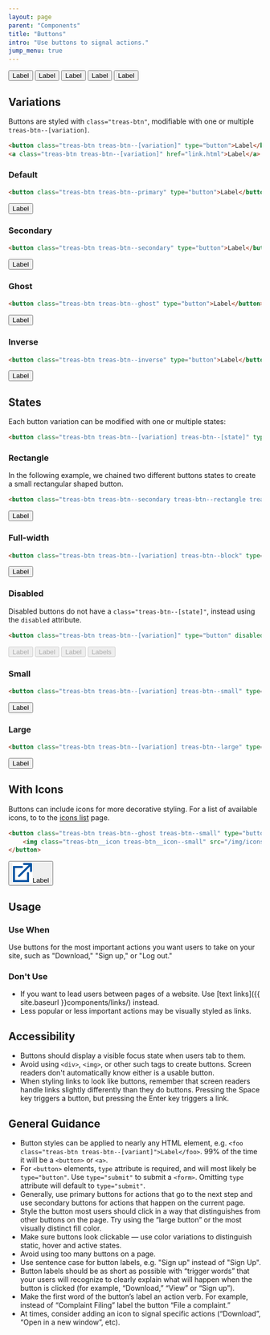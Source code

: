 ```yaml
---
layout: page
parent: "Components"
title: "Buttons"
intro: "Use buttons to signal actions."
jump_menu: true
---
```


<div class="ds-preview ds-preview--dark">
  <button class="treas-btn treas-btn--primary" type="button">Label</button>
  <button class="treas-btn treas-btn--secondary" type="button">Label</button>
  <button class="treas-btn treas-btn--ghost" type="button">Label</button>
  <button class="treas-btn treas-btn--inverse" type="button">Label</button>
  <button class="treas-btn treas-btn--rectangle treas-btn--small treas-btn--secondary" type="button">Label</button>
</div>

## Variations

Buttons are styled with `class="treas-btn"`, modifiable with one or multiple `treas-btn--[variation]`.

```html
<button class="treas-btn treas-btn--[variation]" type="button">Label</button>
<a class="treas-btn treas-btn--[variation]" href="link.html">Label</a>
```

### Default

```html
<button class="treas-btn treas-btn--primary" type="button">Label</button>
```
<div class="ds-preview">
  <button class="treas-btn treas-btn--primary" type="button">Label</button>
</div>

### Secondary

```html
<button class="treas-btn treas-btn--secondary" type="button">Label</button>
```
<div class="ds-preview">
  <button class="treas-btn treas-btn--secondary" type="button">Label</button>
</div>

### Ghost

```html
<button class="treas-btn treas-btn--ghost" type="button">Label</button>
```
<div class="ds-preview">
  <button class="treas-btn treas-btn--ghost" type="button">Label</button>
</div>

### Inverse

```html
<button class="treas-btn treas-btn--inverse" type="button">Label</button>
```
<div class="ds-preview ds-preview--dark">
  <button class="treas-btn treas-btn--inverse" type="button">Label</button>
</div>


## States

Each button variation can be modified with one or multiple states:

```html
<button class="treas-btn treas-btn--[variation] treas-btn--[state]" type="button">Label</button>
```
### Rectangle 
In the following example, we chained two different buttons states to create a small rectangular shaped button.

```html
<button class="treas-btn treas-btn--secondary treas-btn--rectangle treas-btn--small" type="button">Label</button>
```
<div class="ds-preview">
    <button class="treas-btn treas-btn--secondary treas-btn--rectangle treas-btn--small" type="button">Label</button>
</div>

### Full-width

```html
<button class="treas-btn treas-btn--[variation] treas-btn--block" type="button">Label</button>
```
<div class="ds-preview">
  <button class="treas-btn treas-btn--primary treas-btn--block" type="button">Label</button>
</div>

### Disabled

Disabled buttons do not have a `class="treas-btn--[state]"`, instead using the `disabled` attribute.

```html
<button class="treas-btn treas-btn--[variation]" type="button" disabled="disabled">Label</button>
```
<div class="ds-preview">
  <button class="treas-btn treas-btn--primary" type="button" disabled="disabled">Label</button>
  <button class="treas-btn treas-btn--secondary" type="button" disabled="disabled">Label</button>
  <button class="treas-btn treas-btn--ghost" type="button" disabled="disabled">Label</button>
  <button class="treas-btn treas-btn--secondary treas-btn--rectangle" type="button" disabled="disabled">Labels</button>
</div>

### Small

```html
<button class="treas-btn treas-btn--[variation] treas-btn--small" type="button">Label</button>
```
<div class="ds-preview">
  <button class="treas-btn treas-btn--primary treas-btn--small" type="button">Label</button>
</div>

### Large

```html
<button class="treas-btn treas-btn--[variation] treas-btn--large" type="button">Label</button>
```
<div class="ds-preview">
  <button class="treas-btn treas-btn--primary treas-btn--large" type="button">Label</button>
</div>

## With Icons
Buttons can include icons for more decorative styling. For a list of available icons, to to the [icons list](/visual-style/icons) page. 

```html
<button class="treas-btn treas-btn--ghost treas-btn--small" type="button">
    <img class="treas-btn__icon treas-btn__icon--small" src="/img/icons/icon-launch.svg" alt="launch icon" />Label
</button>
```
<div class="ds-preview">
    <button class="treas-btn treas-btn--ghost treas-btn--small" type="button"><img class="treas-btn__icon treas-btn__icon--small" src="/img/icons/icon-launch.svg" alt="launch icon" />Label</button>
</div>

## Usage

### Use When

Use buttons for the most important actions you want users to take on your site, such as "Download," "Sign up," or "Log out."

### Don't Use

* If you want to lead users between pages of a website. Use [text links]({{ site.baseurl }}components/links/) instead.
* Less popular or less important actions may be visually styled as links.

## Accessibility

* Buttons should display a visible focus state when users tab to them.
* Avoid using `<div>`, `<img>`, or other such tags to create buttons. Screen readers don't automatically know either is a usable button.
* When styling links to look like buttons, remember that screen readers handle links slightly differently than they do buttons. Pressing the Space key triggers a button, but pressing the Enter key triggers a link.

## General Guidance

* Button styles can be applied to nearly any HTML element, e.g. `<foo class="treas-btn treas-btn--[variant]">Label</foo>`. 99% of the time it will be a `<button>` or `<a>`.
* For `<button>` elements, `type` attribute is required, and will most likely be `type="button"`. Use `type="submit"` to submit a `<form>`. Omitting `type` attribute will default to `type="submit"`.
* Generally, use primary buttons for actions that go to the next step and use secondary buttons for actions that happen on the current page.
* Style the button most users should click in a way that distinguishes from other buttons on the page. Try using the “large button” or the most visually distinct fill color.
* Make sure buttons look clickable — use color variations to distinguish static, hover and active states.
* Avoid using too many buttons on a page.
* Use sentence case for button labels, e.g. "Sign up" instead of "Sign Up".
* Button labels should be as short as possible with “trigger words” that your users will recognize to clearly explain what will happen when the button is clicked (for example, “Download,” “View” or “Sign up”).
* Make the first word of the button’s label an action verb. For example, instead of “Complaint Filing” label the button “File a complaint.”
* At times, consider adding an icon to signal specific actions (“Download”, “Open in a new window”, etc).
